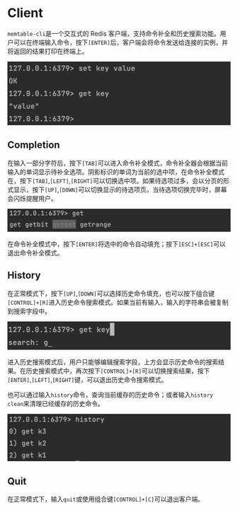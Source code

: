 # Client

`memtable-cli`是一个交互式的 Redis 客户端，支持命令补全和历史搜索功能。用户可以在终端输入命令，按下`[ENTER]`后，客户端会将命令发送给连接的实例，并将返回的结果打印在终端上。

<div align='center'><img src="../images/client.png" alt=""></div>

## Completion

在输入一部分字符后，按下`[TAB]`可以进入命令补全模式，命令补全器会根据当前输入的单词显示待补全选项。阴影标识的单词为当前的选中项，在命令补全模式在，按下`[TAB]`,`[LEFT]`,`[RIGHT]`可以切换选中项。如果待选项过多，会以分页的形式显示，按下`[UP]`,`[DOWN]`可以切换显示的待选项页。当待选项切换完毕时，屏幕会闪烁提醒用户。

<div align='center'><img src="../images/completion.png" alt=""></div>

在命令补全模式中，按下`[ENTER]`将选中的命令自动填充；按下`[ESC]+[ESC]`可以退出命令补全模式。

## History

在正常模式下，按下`[UP]`,`[DOWN]`可以选择历史命令填充，也可以按下组合键`[CONTROL]+[R]`进入历史命令搜索模式。如果当前有输入，输入的字符串会被复制到搜索字段中。

<div align='center'><img src="../images/search.png" alt=""></div>

进入历史搜索模式后，用户只能够编辑搜索字段，上方会显示历史命令的搜索结果。在历史搜索模式中，再次按下`[CONTROL]+[R]`可以切换搜索结果，按下`[ENTER]`,`[LEFT]`,`[RIGHT]`键，可以退出历史命令搜索模式。

也可以通过输入`history`命令，查询当前缓存的历史命令；或者输入`history clean`来清理已经缓存的历史命令。

<div align='center'><img src="../images/history.png" alt=""></div>

## Quit

在正常模式下，输入`quit`或使用组合键`[CONTROL]+[C]`可以退出客户端。